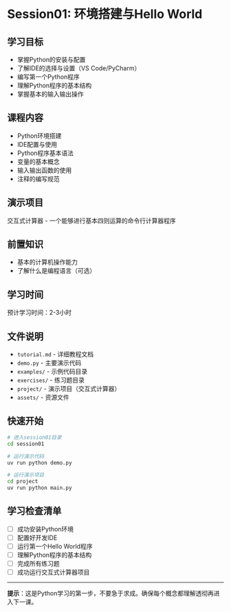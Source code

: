 # Session01: 环境搭建与Hello World

## 学习目标
- 掌握Python的安装与配置
- 了解IDE的选择与设置（VS Code/PyCharm）
- 编写第一个Python程序
- 理解Python程序的基本结构
- 掌握基本的输入输出操作

## 课程内容
- Python环境搭建
- IDE配置与使用
- Python程序基本语法
- 变量的基本概念
- 输入输出函数的使用
- 注释的编写规范

## 演示项目
交互式计算器 - 一个能够进行基本四则运算的命令行计算器程序

## 前置知识
- 基本的计算机操作能力
- 了解什么是编程语言（可选）

## 学习时间
预计学习时间：2-3小时

## 文件说明
- `tutorial.md` - 详细教程文档
- `demo.py` - 主要演示代码
- `examples/` - 示例代码目录
- `exercises/` - 练习题目录
- `project/` - 演示项目（交互式计算器）
- `assets/` - 资源文件

## 快速开始

```bash
# 进入session01目录
cd session01

# 运行演示代码
uv run python demo.py

# 运行演示项目
cd project
uv run python main.py
```

## 学习检查清单

- [ ] 成功安装Python环境
- [ ] 配置好开发IDE
- [ ] 运行第一个Hello World程序
- [ ] 理解Python程序的基本结构
- [ ] 完成所有练习题
- [ ] 成功运行交互式计算器项目

---

**提示**：这是Python学习的第一步，不要急于求成。确保每个概念都理解透彻再进入下一课。